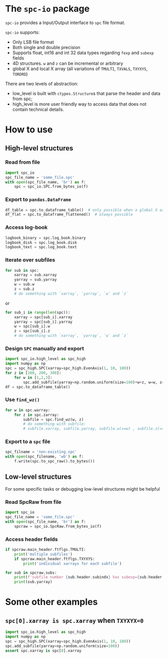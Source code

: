 # The `spc-io` package

`spc-io` provides a Input/Output interface to `spc` file format.

`spc-io` supports:
- Only LSB file format
- Both single and double precision
- Supports float, int16 and int 32 data types regarding `fexp` and `subexp` fields
- 4D structures. `w` and `z` can be incremental or arbitrary
- global X and local X array (all variations of `TMULTI`, `TXVALS`, `TXYXYS`, `TORDRD`)

There are two levels of abstraction:
- low_level is built with `ctypes.Structure`s that parse the header and data from spc;
- high_level is more user friendly way to access data that does not contain technical details.

# How to use

## High-level structures

### Read from file

```python
import spc_io
spc_file_name = 'some_file.spc'
with open(spc_file_name, 'br') as f:
    spc = spc_io.SPC.from_bytes_io(f)
```

### Export to `pandas.DataFrame`

```python
df_table = spc.to_dataframe_table()  # only possible when a global X axis is used (e.g. TXYXYS=0)
df_flat = spc.to_dataframe_flattened()  # always possible
```

### Access log-book

```python
logbook_binary = spc.log_book.binary
logbook_disk = spc.log_book.disk
logbook_text = spc.log_book.text
```

### Iterate over subfiles

```python
for sub in spc:
    xarray = sub.xarray
    yarray = sub.yarray
    w = sub.w
    z = sub.z
    # do something with `xarray`, `yarray`, `w` and `z`
```

or

```python
for sub_i in range(len(spc)):
    xarray = spc[sub_i].xarray
    yarray = spc[sub_i].yarray
    w = spc[sub_i].w
    z = spc[sub_i].z
    # do something with `xarray`, `yarray`, `w` and `z`
```

### Design `SPC` manually and export

```python
import spc_io.high_level as spc_high
import numpy as np
spc = spc_high.SPC(xarray=spc_high.EvenAxis(1, 10, 100))
for z in [100, 200, 300]:
    for w in [1,2,3]:
        spc.add_subfile(yarray=np.random.uniform(size=100)+w+z, w=w, z=z)
df = spc.to_dataframe_table()
```

### Use `find_wz()`

```python
for w in spc.warray:
    for z in spc.zarray:
        subfile = spc.find_wz(w, z)
        # do something with subfile:
        # subfile.xarray, subfile.yarray, subfile.w(==w) , subfile.z(==z)
```

### Export to a `spc` file

```python
spc_filname = 'non-existing.spc'
with open(spc_filename, 'wb') as f:
    f.write(spc.to_spc_raw().to_bytes())
```


## Low-level structures

For some specific tasks or debugging low-level structures might be helpful

### Read SpcRaw from file

```python
import spc_io
spc_file_name = 'some_file.spc'
with open(spc_file_name, 'br') as f:
    spcraw = spc_io.SpcRaw.from_bytes_io(f)
```

### Access header fields

```python
if spcraw.main_header.ftflgs.TMULTI:
    print('multiple subfiles')
    if spcraw.main_header.ftflgs.TXYXYS:
        print('individual xarrays for each subfile')

for sub in spcraw.subs:
    print(f'subfile number {sub.header.subindx} has subexp={sub.header.subexp}')
    print(sub.yarray)
```


# Some other examples

## `spc[0].xarray is spc.xarray` when `TXYXYX=0`

```python
import spc_io.high_level as spc_high
import numpy as np
spc = spc_high.SPC(xarray=spc_high.EvenAxis(1, 10, 100))
spc.add_subfile(yarray=np.random.uniform(size=100))
assert spc.xarray is spc[0].xarray
```
